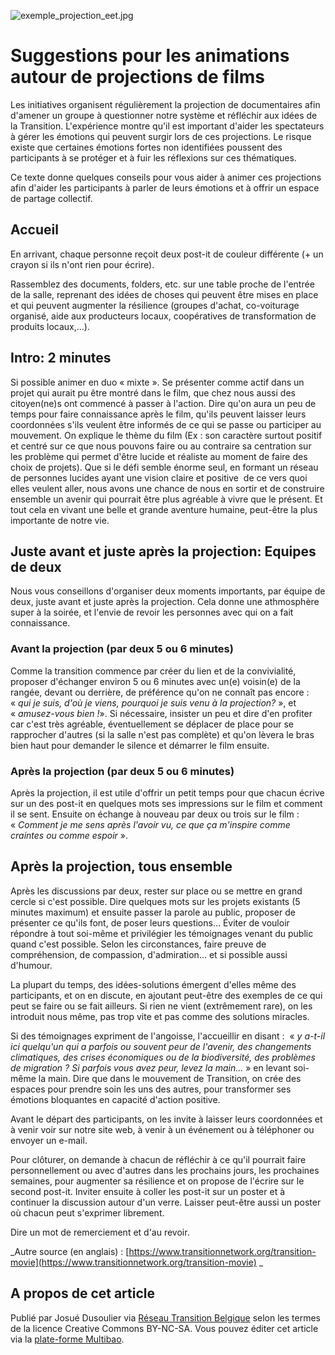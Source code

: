 <!--

---
title: Suggestions pour les animations autour de projections de films
description: Ce texte donne quelques conseils pour vous aider à animer ces projections afin d'aider les participants à parler de leurs émotions et à offrir un espace de partage collectif.
image_url: http://www.slate.fr/sites/default/files/styles/350x150/public/capture_decran_2014-09-06_a_13.51.48.png
---

--> 

![exemple_projection_eet.jpg](https://github.com/reseautransitionwb/reseau_transition/blob/master/contributions/exemple_projection_eet.jpg?raw=true)


# Suggestions pour les animations autour de projections de films

Les initiatives organisent régulièrement la projection de documentaires afin d'amener un groupe à questionner notre système et réfléchir aux idées de la Transition. L'expérience montre qu'il est important d'aider les spectateurs à gérer les émotions qui peuvent surgir lors de ces projections. Le risque existe que certaines émotions fortes non identifiées poussent des participants à se protéger et à fuir les réflexions sur ces thématiques.

Ce texte donne quelques conseils pour vous aider à animer ces projections afin d'aider les participants à parler de leurs émotions et à offrir un espace de partage collectif.

## Accueil 

En arrivant, chaque personne reçoit deux post-it de couleur différente (+ un crayon si ils n'ont rien pour écrire).

Rassemblez des documents, folders, etc. sur une table proche de l'entrée de la salle, reprenant des idées de choses qui peuvent être mises en place et qui peuvent augmenter la résilience (groupes d'achat, co-voiturage organisé, aide aux producteurs locaux, coopératives de transformation de produits locaux,...). 

## Intro: 2 minutes

Si possible animer en duo « mixte ». Se présenter comme actif dans un projet qui aurait pu être montré dans le film, que chez nous aussi des citoyen(ne)s ont commencé à passer à l'action. Dire qu'on aura un peu de temps pour faire connaissance après le film, qu'ils peuvent laisser leurs coordonnées s'ils veulent être informés de ce qui se passe ou participer au mouvement.
On explique le thème du film (Ex : son caractère surtout positif et centré sur ce que nous pouvons faire ou au contraire sa centration sur les problème qui permet d'être lucide et réaliste au moment de faire des choix de projets). Que si le défi semble énorme seul, en formant un réseau de personnes lucides ayant une vision claire et positive  de ce vers quoi elles veulent aller, nous avons une chance de nous en sortir et de construire ensemble un avenir qui pourrait être plus agréable à vivre que le présent. Et tout cela en vivant une belle et grande aventure humaine, peut-être la plus importante de notre vie. 

## Juste avant et juste après la projection: Equipes de deux

Nous vous conseillons d'organiser deux moments importants, par équipe de deux, juste avant et juste après la projection. Cela donne une athmosphère super à la soirée, et l'envie de revoir les personnes avec qui on a fait connaissance.
 
### Avant la projection (par deux 5 ou 6 minutes)

Comme la transition commence par créer du lien et de la convivialité, proposer d'échanger environ 5 ou 6 minutes avec un(e) voisin(e) de la rangée, devant ou derrière, de préférence qu'on ne connaît pas encore : « _qui je suis, d'où je viens, pourquoi je suis venu à la projection?_ », et « _amusez-vous bien !_». Si nécessaire, insister un peu et dire d'en profiter car c'est très agréable, éventuellement se déplacer de place pour se rapprocher d'autres (si la salle n'est pas complète) et qu'on lèvera le bras bien haut pour demander le silence et démarrer le film ensuite.
 
### Après la projection (par deux 5 ou 6 minutes)

Après la projection, il est utile d'offrir un petit temps pour que chacun écrive sur un des post-it en quelques mots ses impressions sur le film et comment il se sent. 
Ensuite on échange à nouveau par deux ou trois sur le film : « _Comment je me sens après l'avoir vu, ce que ça m'inspire comme craintes ou comme espoir_ ». 

## Après la projection, tous ensemble

Après les discussions par deux, rester sur place ou se mettre en grand cercle si c'est possible. Dire quelques mots sur les projets existants (5 minutes maximum) et ensuite passer la parole au public, proposer de présenter ce qu'ils font, de poser leurs questions… Éviter de vouloir répondre à tout soi-même et privilégier les témoignages venant du public quand c'est possible. Selon les circonstances, faire preuve de compréhension, de compassion, d'admiration… et si possible aussi d'humour.

La plupart du temps, des idées-solutions émergent d'elles même des participants, et on en discute, en ajoutant peut-être des exemples de ce qui peut se faire ou se fait ailleurs. Si rien ne vient (extrêmement rare), on les introduit nous même, pas trop vite et pas comme des solutions miracles. 

Si des témoignages expriment de l'angoisse, l'accueillir en disant :  « _y a-t-il ici quelqu'un qui a parfois ou souvent peur de l'avenir, des changements climatiques, des crises économiques ou de la biodiversité, des problèmes de migration ? Si parfois vous avez peur, levez la main..._ » en levant soi-même la main. Dire que dans le mouvement de Transition, on crée des espaces pour prendre soin les uns des autres, pour transformer ses émotions bloquantes en capacité d'action positive.

Avant le départ des participants, on les invite à laisser leurs coordonnées et à venir voir sur notre site web, à venir à un événement ou à téléphoner ou envoyer un e-mail. 

Pour clôturer, on demande à chacun de réfléchir à ce qu'il pourrait faire personnellement ou avec d'autres dans les prochains jours, les prochaines semaines, pour augmenter sa résilience et on propose de l'écrire sur le second post-it. Inviter ensuite à coller les post-it sur un poster et à continuer la discussion autour d'un verre. Laisser peut-être aussi un poster où chacun peut s'exprimer librement.

Dire un mot de remerciement et d'au revoir.

_Autre source (en anglais) : [https://www.transitionnetwork.org/transition-movie](https://www.transitionnetwork.org/transition-movie) _

## A propos de cet article

Publié par Josué Dusoulier via [Réseau Transition Belgique](http://www.reseautransition.be/) selon les termes de la licence Creative Commons BY-NC-SA. 
Vous pouvez éditer cet article via la [plate-forme Multibao](http://www.multibao.org/reseautransitionwb/reseau_transition/contributions/animer_une_projection_de_films.md).
